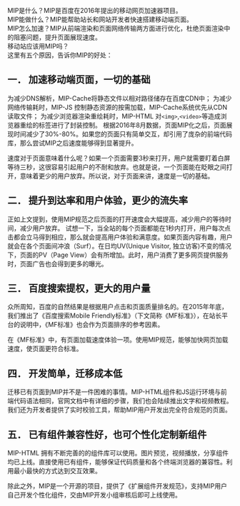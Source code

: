 MIP是什么？MIP是百度在2016年提出的移动网页加速器项目。  
MIP能做什么？MIP能帮助站长和网站开发者快速搭建移动端页面。  
MIP怎么加速？MIP从前端渲染和页面网络传输两方面进行优化，杜绝页面渲染中的阻塞问题，提升页面展现速度。  
移动站应该用MIP吗？  
这里有五个原因，告诉你MIP的好处：

## 一． 加速移动端页面，一切的基础

为减少DNS解析，MIP-Cache将静态文件以相对路径储存在百度CDN中；
为减少网络传输耗时，MIP-JS 控制静态资源的按需加载，MIP-Cache系统优先从CDN读取文件；
为减少浏览器渲染重绘耗时，MIP-HTML 对`<img>`,`<video>`等造成浏览器重绘的标签进行了封装控制。
根据2016年8月数据，页面MIP化之后，页面展现时间减少了30%-80%。如果您的页面只有简单交互，却引用了庞杂的前端代码库，那么尝试MIP之后速度能够得到显著提升。

速度对于页面意味着什么呢？如果一个页面需要3秒来打开，用户就需要盯着白屏等待三秒，这很容易引起用户的不耐和放弃。也就是说，一个页面能在眨眼之间打开，意味着更少的用户放弃。所以说，对于页面来讲，速度是一切的基础。

## 二． 提升到达率和用户体验，更少的流失率

正如上文提到，使用MIP规范之后页面的打开速度会大幅提高，减少用户的等待时间，减少用户放弃。
试想一下，当全站的每个页面都能在1秒内打开，用户每次点击都会立马得到相应，那么就会提高用户体验和满意度。如果页面内容有趣，用户就会在各个页面间冲浪（Surf）。在日均UV(Unique Visitor, 独立访客)不变的情况下，页面的PV（Page View）会有所增加。此时，用户消费了更多网页提供服务时，页面广告也会得到更多的曝光。

## 三． 百度搜索提权，更大的用户量

众所周知，百度的自然结果是根据用户点击和页面质量排名的。在2015年年底，我们推出了《百度搜索Mobile Friendly标准》（下文简称《MF标准》），在站长平台的说明中，《MF标准》也会作为页面排序的参考因素。

在《MF标准》中，有页面加载速度体验一项。使用MIP规范，能够加快网页加载速度，使页面更符合标准。

## 四． 开发简单，迁移成本低

迁移已有页面到MIP并不是一件困难的事情。MIP-HTML组件和JS运行环境与前端代码语法相同，官网文档中有详细的步骤，我们也会陆续推出文字和视频教程。我们还为开发者提供了实时校验工具，帮助MIP用户开发出完全符合规范的页面。

## 五． 已有组件兼容性好，也可个性化定制新组件

MIP-HTML 拥有不断完善的的组件库可以使用。图片预览，视频播放，分享组件均已上线。直接使用已有组件，能够保证代码质量和各个终端浏览器的兼容性。利用最小最快的方式达到交互效果。

除此之外，MIP是一个开源的项目，提供了《扩展组件开发规范》，支持MIP用户自己开发个性化组件，交由MIP开发小组审核后即可上线使用。